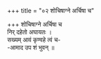 +++
title = "०२ शोचिषाग्ने अर्चिषा च"

+++
शोचिषाग्ने अर्चिषा च  
निर् दहेतो अघायतः ।  
सख्यम् आवं कृण्वहे त्वं च-  
-आमाद उप शं भुवन् ॥